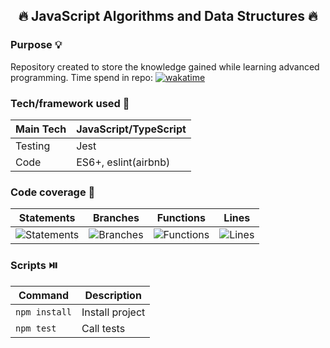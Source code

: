 <h2 align="center"> 🔥 JavaScript Algorithms and Data Structures 🔥</h2>

### Purpose 💡

Repository created to store the knowledge gained while learning advanced programming.
Time spend in repo: [![wakatime](https://wakatime.com/badge/github/primocodetoday/js-algorithms.svg)](https://wakatime.com/badge/github/primocodetoday/js-algorithms)

### Tech/framework used 🔧

| Main Tech | JavaScript/TypeScript |
| --------- | --------------------- |
| Testing   | Jest                  |
| Code      | ES6+, eslint(airbnb)  |

### Code coverage 🧪

| Statements                                                               | Branches                                                               | Functions                                                               | Lines                                                               |
| ------------------------------------------------------------------------ | ---------------------------------------------------------------------- | ----------------------------------------------------------------------- | ------------------------------------------------------------------- |
| ![Statements](https://img.shields.io/badge/Coverage-99.7%25-brightgreen.svg) | ![Branches](https://img.shields.io/badge/Coverage-97.19%25-brightgreen.svg) | ![Functions](https://img.shields.io/badge/Coverage-100%25-brightgreen.svg) | ![Lines](https://img.shields.io/badge/Coverage-99.64%25-brightgreen.svg) |

### Scripts ⏯️

| Command       | Description     |
| ------------- | --------------- |
| `npm install` | Install project |
| `npm test`    | Call tests      |

